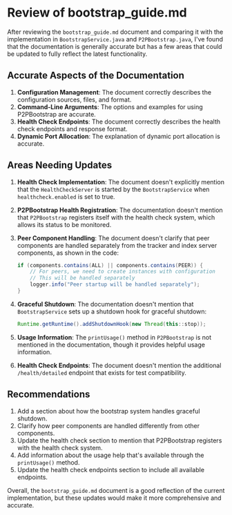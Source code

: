 
# Review of bootstrap_guide.md

After reviewing the `bootstrap_guide.md` document and comparing it with the implementation in `BootstrapService.java` and `P2PBootstrap.java`, I've found that the documentation is generally accurate but has a few areas that could be updated to fully reflect the latest functionality.

## Accurate Aspects of the Documentation

1. **Configuration Management**: The document correctly describes the configuration sources, files, and format.
2. **Command-Line Arguments**: The options and examples for using P2PBootstrap are accurate.
3. **Health Check Endpoints**: The document correctly describes the health check endpoints and response format.
4. **Dynamic Port Allocation**: The explanation of dynamic port allocation is accurate.

## Areas Needing Updates

1. **Health Check Implementation**: The document doesn't explicitly mention that the `HealthCheckServer` is started by the `BootstrapService` when `healthcheck.enabled` is set to true.

2. **P2PBootstrap Health Registration**: The documentation doesn't mention that `P2PBootstrap` registers itself with the health check system, which allows its status to be monitored.

3. **Peer Component Handling**: The document doesn't clarify that peer components are handled separately from the tracker and index server components, as shown in the code:
   ```java
   if (components.contains(ALL) || components.contains(PEER)) {
       // For peers, we need to create instances with configuration
       // This will be handled separately
       logger.info("Peer startup will be handled separately");
   }
   ```

4. **Graceful Shutdown**: The documentation doesn't mention that `BootstrapService` sets up a shutdown hook for graceful shutdown:
   ```java
   Runtime.getRuntime().addShutdownHook(new Thread(this::stop));
   ```

5. **Usage Information**: The `printUsage()` method in `P2PBootstrap` is not mentioned in the documentation, though it provides helpful usage information.

6. **Health Check Endpoints**: The document doesn't mention the additional `/health/detailed` endpoint that exists for test compatibility.

## Recommendations

1. Add a section about how the bootstrap system handles graceful shutdown.
2. Clarify how peer components are handled differently from other components.
3. Update the health check section to mention that P2PBootstrap registers with the health check system.
4. Add information about the usage help that's available through the `printUsage()` method.
5. Update the health check endpoints section to include all available endpoints.

Overall, the `bootstrap_guide.md` document is a good reflection of the current implementation, but these updates would make it more comprehensive and accurate.